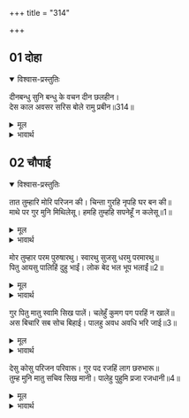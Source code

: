 +++
title = "314"

+++


## 01 दोहा
<details open><summary>विश्वास-प्रस्तुतिः</summary>

दीनबन्धु सुनि बन्धु के वचन दीन छलहीन।  
देस काल अवसर सरिस बोले रामु प्रबीन॥314॥  
</details>
<details><summary>मूल</summary>

दीनबन्धु सुनि बन्धु के वचन दीन छलहीन।  
देस काल अवसर सरिस बोले रामु प्रबीन॥314॥  
</details>

<details><summary>भावार्थ</summary>

दीनबन्धु और परम चतुर श्री रामजी ने भाई भरतजी के दीन और छलरहित वचन सुनकर देश, काल और अवसर के अनुकूल वचन बोले-॥314॥  
</details>





## 02 चौपाई
<details open><summary>विश्वास-प्रस्तुतिः</summary>

तात तुम्हारि मोरि परिजन की। चिन्ता गुरहि नृपहि घर बन की॥  
माथे पर गुर मुनि मिथिलेसू। हमहि तुम्हहि सपनेहूँ न कलेसू॥1॥  
</details>
<details><summary>मूल</summary>

तात तुम्हारि मोरि परिजन की। चिन्ता गुरहि नृपहि घर बन की॥  
माथे पर गुर मुनि मिथिलेसू। हमहि तुम्हहि सपनेहूँ न कलेसू॥1॥  
</details>

<details><summary>भावार्थ</summary>

हे तात! तुम्हारी, मेरी, परिवार की, घर की और वन की सारी चिन्ता गुरु वशिष्ठजी और महाराज जनकजी को है। हमारे सिर पर जब गुरुजी, मुनि विश्वामित्रजी और मिथिलापति जनकजी हैं, तब हमें और तुम्हें स्वप्न नें भी क्लेश नहीं है॥1॥  
</details>

मोर तुम्हार परम पुरुषारथु। स्वारथु सुजसु धरमु परमारथु॥  
पितु आयसु पालिहिं दुहु भाईं। लोक बेद भल भूप भलाईं॥2॥  

<details><summary>मूल</summary>

मोर तुम्हार परम पुरुषारथु। स्वारथु सुजसु धरमु परमारथु॥  
पितु आयसु पालिहिं दुहु भाईं। लोक बेद भल भूप भलाईं॥2॥  
</details>

<details><summary>भावार्थ</summary>

मेरा और तुम्हारा तो परम पुरुषार्थ, स्वार्थ, सुयश, धर्म और परमार्थ इसी में है कि हम दोनों भाई पिताजी की आज्ञा का पालन करें। राजा की भलाई (उनके व्रत की रक्षा) से ही लोक और वेद दोनों में भला है॥2॥  
</details>

गुर पितु मातु स्वामि सिख पालें। चलेहुँ कुमग पग परहिं न खालें॥  
अस बिचारि सब सोच बिहाई। पालहु अवध अवधि भरि जाई॥3॥  

<details><summary>मूल</summary>

गुर पितु मातु स्वामि सिख पालें। चलेहुँ कुमग पग परहिं न खालें॥  
अस बिचारि सब सोच बिहाई। पालहु अवध अवधि भरि जाई॥3॥  
</details>

<details><summary>भावार्थ</summary>

गुरु, पिता, माता और स्वामी की शिक्षा (आज्ञा) का पालन करने से कुमार्ग पर भी चलने पर पैर गड्ढे में नहीं पडता (पतन नहीं होता)। ऐसा विचार कर सब सोच छोडकर अवध जाकर अवधिभर उसका पालन करो॥3॥  
</details>

देसु कोसु परिजन परिवारू। गुर पद रजहिं लाग छरुभारू॥  
तुम्ह मुनि मातु सचिव सिख मानी। पालेहु पुहुमि प्रजा रजधानी॥4॥  

<details><summary>मूल</summary>

देसु कोसु परिजन परिवारू। गुर पद रजहिं लाग छरुभारू॥  
तुम्ह मुनि मातु सचिव सिख मानी। पालेहु पुहुमि प्रजा रजधानी॥4॥  
</details>

<details><summary>भावार्थ</summary>

देश, खजाना, कुटुम्ब, परिवार आदि सबकी जिम्मेदारी तो गुरुजी की चरण रज पर है। तुम तो मुनि वशिष्ठजी, माताओं और मन्त्रियों की शिक्षा मानकर तदनुसार पृथ्वी, प्रजा और राजधानी का पालन (रक्षा) भर करते रहना॥4॥  
</details>
